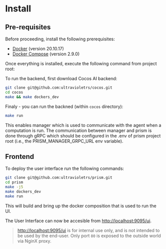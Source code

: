 # Install

## Pre-requisites

Before proceeding, install the following prerequisites:

- [Docker](https://docs.docker.com/install/) (version 20.10.17)
- [Docker Compose](https://docs.docker.com/compose/install/) (version 2.9.0)

Once everything is installed, execute the following command from project root:

To run the backend, first download Cocos AI backend:

```bash
git clone git@github.com:ultravioletrs/cocos.git
cd cocos
make && make dockers_dev
```

Finaly - you can run the backned (within `cocos` directory):

```bash
make run
```

This enables manager which is used to communicate with the agent when a computation is run. The communication between manager and prism is done through gRPC which should be configured in the .env of prism project root (i.e., the PRISM_MANAGER_GRPC_URL env variable).

## Frontend

To deploy the user interface run the following commands:

```bash
git clone git@github.com:ultravioletrs/prism.git
cd prism
make -j5
make dockers_dev
make run
```

This will build and bring up the docker composition that is used to run the UI. 

The User Interface can now be accesible from [http://localhost:9095/ui](http://localhost:9095/ui).

> [http://localhost:9095/ui](http://localhost/9095/ui) is for internal use only, and is not intended to be used by the end-user.
> Only port `80` is exposed to the outside world via NginX proxy.

